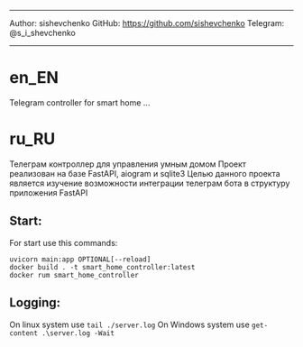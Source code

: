 ***
Author: sishevchenko
GitHub: https://github.com/sishevchenko
Telegram: @s_i_shevchenko
***

# en_EN
Telegram controller for smart home
...

# ru_RU
Телеграм контроллер для управления умным домом
Проект реализован на базе FastAPI, aiogram и sqlite3
Целью данного проекта является изучение возможности интеграции телеграм бота в структуру приложения FastAPI


## Start:
For start use this commands:
```
uvicorn main:app OPTIONAL[--reload]
docker build . -t smart_home_controller:latest
docker rum smart_home_controller
```

## Logging: 
On linux system use `tail ./server.log`
On Windows system use `get-content .\server.log -Wait`
